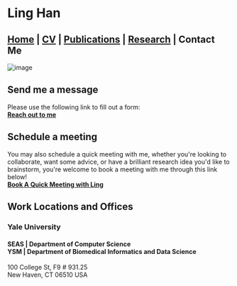 # Ling Han
## [Home](https://b.linghan.me/)  |  [CV](https://b.linghan.me/CV)  |   [Publications](https://scholar.google.com/citations?user=SLMRZTUAAAAJ&hl=zh-CN)  |  [Research](https://b.linghan.me/research)  |   Contact Me

![image](https://media.licdn.com/dms/image/D4E16AQE1yfMF2smlXQ/profile-displaybackgroundimage-shrink_200_800/0/1675223891394?e=2147483647&v=beta&t=tLcv_ZBtOCTg1dWgEMtLO69RGPGF7ZGLJw6d7HZlYfk)

## Send me a message
Please use the following link to fill out a form:<br>
**[Reach out to me](https://forms.gle/KJQ5PFbfRzPN9q4t9)**

## Schedule a meeting
You may also schedule a quick meeting with me, whether you're looking to collaborate, want some advice, or have a brilliant research idea you'd like to brainstorm, you're welcome to book a meeting with me through this link below!<br>
**[Book A Quick Meeting with Ling](https://calendar.app.google/6skgTazMJtPWU4Fw7)**

## Work Locations and Offices
### Yale University
#### SEAS | Department of Computer Science <br> YSM | Department of Biomedical Informatics and Data Science
100 College St, F9 # 931.25<br>
New Haven, CT 06510 USA

